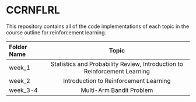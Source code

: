 # **CCRNFLRL**

This repository contains all of the code implementations of each topic in the course outline for reinforcement learning.


| Folder Name | Topic |
| :---         |     :---:      |       
| week_1   | Statistics and Probability Review, Introduction to Reinforcement Learning |
| week_2   | Introduction to Reinforcement Learning |
| week_3-4   | Multi-Arm Bandit Problem |